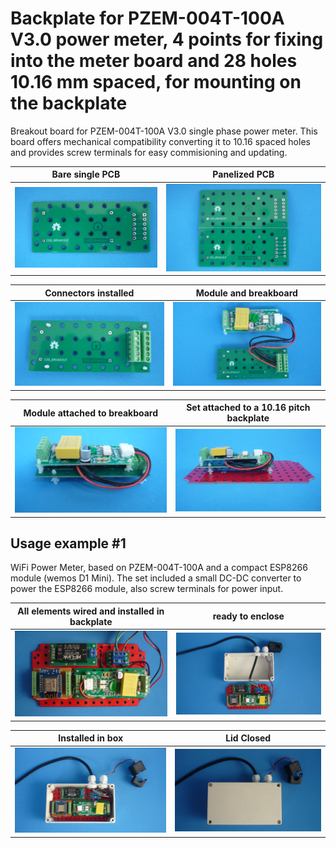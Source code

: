 
# Backplate for PZEM-004T-100A V3.0 power meter, 4 points for fixing into the meter board and 28 holes 10.16 mm spaced, for mounting on the backplate

Breakout board for PZEM-004T-100A V3.0 single phase power meter. This board offers mechanical compatibility converting it to 10.16 spaced holes and provides screw terminals for easy commisioning and updating. 

Bare single PCB                              |Panelized PCB                              |
---------------------------------------------|-------------------------------------------|
![](/c-breakouts/c00/assets/img/barepcb.jpg) |![](/c-breakouts/c00/assets/img/panel.jpg) |

Connectors installed                         |Module and breakboard                      |
---------------------------------------------|-------------------------------------------|
![](/c-breakouts/c00/assets/img/connectors.jpg) |![](/c-breakouts/c00/assets/img/moduleandbreak.jpg) |

Module attached to breakboard                |Set attached to a 10.16 pitch backplate    |
---------------------------------------------|-------------------------------------------|
![](/c-breakouts/c00/assets/img/moduleattached.jpg) |![](/c-breakouts/c00/assets/img/moduleinbackplate.jpg) |



## Usage example #1

WiFi Power Meter, based on PZEM-004T-100A and a compact ESP8266 module (wemos D1 Mini). The set included a small DC-DC converter to power the ESP8266 module, also screw terminals for power input.


All elements wired and installed in backplate       |ready to enclose                                 |
----------------------------------------------------|-------------------------------------------------|
![](/c-breakouts/c00/assets/img/componentswired.jpg)|![](/c-breakouts/c00/assets/img/readytoenclose.jpg)|

Installed in box                             |Lid Closed                                       |
---------------------------------------------|-------------------------------------------------|
![](/c-breakouts/c00/assets/img/installedinbox.jpg)|![](/c-breakouts/c00/assets/img/lidclosed1.jpg)|


